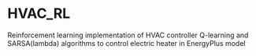 # HVAC_RL
Reinforcement learning implementation of HVAC controller
Q-learning and SARSA(lambda) algorithms to control electric heater in EnergyPlus model
